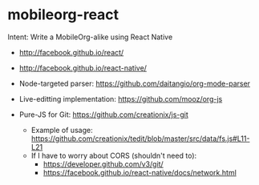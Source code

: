 # mobileorg-react

Intent: Write a MobileOrg-alike using React Native

- http://facebook.github.io/react/
- http://facebook.github.io/react-native/

- Node-targeted parser: https://github.com/daitangio/org-mode-parser
- Live-editting implementation: https://github.com/mooz/org-js
- Pure-JS for Git: https://github.com/creationix/js-git
  - Example of usage: https://github.com/creationix/tedit/blob/master/src/data/fs.js#L11-L21
  - If I have to worry about CORS (shouldn't need to):
    - https://developer.github.com/v3/git/
    - https://facebook.github.io/react-native/docs/network.html
    
